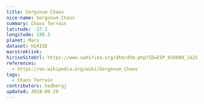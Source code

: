 ```yaml
---
title: Gorgonum Chaos
nice-name: Gorgonum_Chaos
summary: Chaos Terrain
latitude: -37.2
longitude: 188.3
planet: Mars
dataset: HiRISE
marstreklink:
hiriseSiteUrl: https://www.uahirise.org/dtm/dtm.php?ID=ESP_016004_1425
references:
  - https://en.wikipedia.org/wiki/Gorgonum_Chaos
tags:
  - Chaos Terrain
contributors: hedbergj
updated: 2018-09-29
---
```

